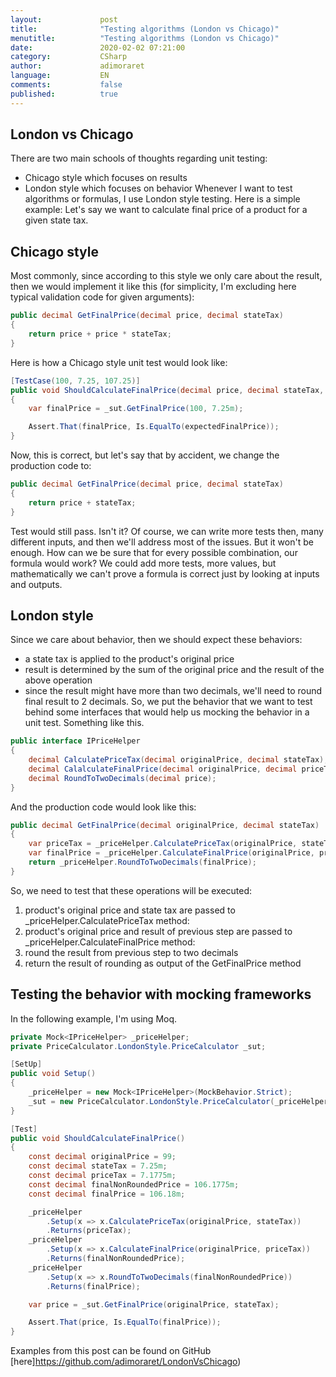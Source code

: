 ```yaml
--- 
layout:             post 
title:              "Testing algorithms (London vs Chicago)" 
menutitle:          "Testing algorithms (London vs Chicago)" 
date:               2020-02-02 07:21:00 
category:           CSharp
author:             adimoraret 
language:           EN 
comments:           false 
published:          true
--- 
```


## London vs Chicago ## 
There are two main schools of thoughts regarding unit testing:
- Chicago style which focuses on results
- London style which focuses on behavior
Whenever I want to test algorithms or formulas, I use London style testing. Here is a simple example: Let's say we want to calculate final price of a product for a given state tax.

## Chicago style ##
Most commonly, since according to this style we only care about the result, then we would implement it like this (for simplicity, I'm excluding here typical validation code for given arguments):
```csharp
public decimal GetFinalPrice(decimal price, decimal stateTax)
{
    return price + price * stateTax;
}
```
Here is how a Chicago style unit test would look like:
```csharp
[TestCase(100, 7.25, 107.25)]
public void ShouldCalculateFinalPrice(decimal price, decimal stateTax, decimal expectedFinalPrice)
{
    var finalPrice = _sut.GetFinalPrice(100, 7.25m);

    Assert.That(finalPrice, Is.EqualTo(expectedFinalPrice));
}
```
Now, this is correct, but let's say that by accident, we change the production code to:
```csharp
public decimal GetFinalPrice(decimal price, decimal stateTax)
{
    return price + stateTax;
}
```
Test would still pass. Isn't it?
Of course, we can write more tests then, many different inputs, and then we'll address most of the issues. But it won't be enough. How can we be sure that for every possible combination, our formula would work? We could add more tests, more values, but mathematically we can't prove a formula is correct just by looking at inputs and outputs. 

## London style ##
Since we care about behavior, then we should expect these behaviors:
 - a state tax is applied to the product's original price
 - result is determined by the sum of the original price and the result of the above operation
 - since the result might have more than two decimals, we'll need to round final result to 2 decimals.
So, we put the behavior that we want to test behind some interfaces that would help us mocking the behavior in a unit test. Something like this.
```csharp
public interface IPriceHelper
{
    decimal CalculatePriceTax(decimal originalPrice, decimal stateTax);
    decimal CalalculateFinalPrice(decimal originalPrice, decimal priceTax);
    decimal RoundToTwoDecimals(decimal price);
}
```
And the production code would look like this:
```csharp
public decimal GetFinalPrice(decimal originalPrice, decimal stateTax)
{
    var priceTax = _priceHelper.CalculatePriceTax(originalPrice, stateTax);
    var finalPrice = _priceHelper.CalculateFinalPrice(originalPrice, priceTax);
    return _priceHelper.RoundToTwoDecimals(finalPrice);
}
```
So, we need to test that these operations will be executed:
1. product's original price and state tax are passed to _priceHelper.CalculatePriceTax method:
1. product's original price and result of previous step are passed to _priceHelper.CalculateFinalPrice method:
1. round the result from previous step to two decimals
1. return the result of rounding as output of the GetFinalPrice method

## Testing the behavior with mocking frameworks ##
In the following example, I'm using Moq.
```csharp
private Mock<IPriceHelper> _priceHelper;
private PriceCalculator.LondonStyle.PriceCalculator _sut;

[SetUp]
public void Setup()
{
    _priceHelper = new Mock<IPriceHelper>(MockBehavior.Strict);
    _sut = new PriceCalculator.LondonStyle.PriceCalculator(_priceHelper.Object);
}

[Test]
public void ShouldCalculateFinalPrice()
{
    const decimal originalPrice = 99;
    const decimal stateTax = 7.25m;
    const decimal priceTax = 7.1775m;
    const decimal finalNonRoundedPrice = 106.1775m;
    const decimal finalPrice = 106.18m;

    _priceHelper
        .Setup(x => x.CalculatePriceTax(originalPrice, stateTax))
        .Returns(priceTax);
    _priceHelper
        .Setup(x => x.CalculateFinalPrice(originalPrice, priceTax))
        .Returns(finalNonRoundedPrice);
    _priceHelper
        .Setup(x => x.RoundToTwoDecimals(finalNonRoundedPrice))
        .Returns(finalPrice);

    var price = _sut.GetFinalPrice(originalPrice, stateTax);

    Assert.That(price, Is.EqualTo(finalPrice));
}
```

Examples from this post can be found on GitHub [here]https://github.com/adimoraret/LondonVsChicago)